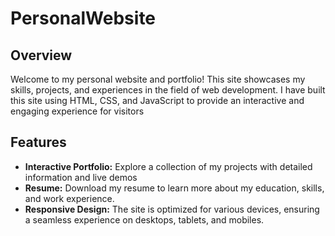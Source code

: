 # PersonalWebsite

## Overview
Welcome to my personal website and portfolio! This site showcases my skills, projects, and experiences in the field of web development. I have built this site using HTML, CSS, and JavaScript to provide an interactive and engaging experience for visitors

## Features
- **Interactive Portfolio:** Explore a collection of my projects with detailed information and live demos
- **Resume:** Download my resume to learn more about my education, skills, and work experience.
- **Responsive Design:** The site is optimized for various devices, ensuring a seamless experience on desktops, tablets, and mobiles.

